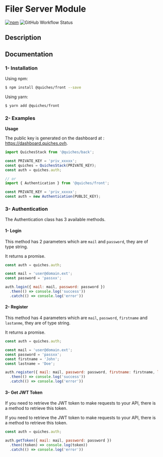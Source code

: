 # Filer Server Module

[![npm](https://img.shields.io/npm/v/@quiches/front?style=for-the-badge)](https://www.npmjs.com/package/@quiches/back)
![GitHub Workflow Status](https://img.shields.io/github/workflow/status/quiches-group/back-js-package/deploy?style=for-the-badge)

## Description




## Documentation

### 1- Installation

Using npm:
````bash
$ npm install @quiches/front --save
````

Using yarn:
````bash
$ yarn add @quiches/front
````

### 2- Examples

**Usage**

The public key is generated on the dashboard at : https://dashboard.quiches.ovh.

```js
import QuichesStack from '@quiches/back';

const PRIVATE_KEY = 'priv_xxxxx';
const quiches = QuichesStack(PRIVATE_KEY);
const auth = quiches.auth;

// or
import { Authentication } from '@quiches/front';

const PRIVATE_KEY = 'priv_xxxxx';
const auth = new Authentication(PUBLIC_KEY);
```


### 3- Authentication
The Authentication class has 3 available methods.

#### 1- Login
This method has 2 parameters which are `mail` and `password`, they are of type string.

It returns a promise.

````js
const auth = quiches.auth;

const mail = 'user@domain.ext';
const password = 'passxx';

auth.login({ mail: mail, password: password })
  .then(() => console.log('success'))
  .catch(() => console.log('error'))
````

#### 2- Register
This method has 4 parameters which are `mail`, `password`, `firstname` and `lastanme`, they are of type string.

It returns a promise.

````js
const auth = quiches.auth;

const mail = 'user@domain.ext';
const password = 'passxx';
const firstname = 'John';
const lastname = 'Doe';

auth.register({ mail: mail, password: password, firstname: firstname, lastname: lastname })
  .then(() => console.log('success'))
  .catch(() => console.log('error'))
````

#### 3- Get JWT Token
If you need to retrieve the JWT token to make requests to your API, there is a method to retrieve this token.

If you need to retrieve the JWT token to make requests to your API, there is a method to retrieve this token.

````js
const auth = quiches.auth;

auth.getToken({ mail: mail, password: password })
  .then((token) => console.log(token))
  .catch(() => console.log('error'))
````

